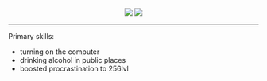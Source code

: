 <div align="center">
  <img src="https://github-readme-stats.vercel.app/api?username=artem-solovev&count_private=true&show_icons=true&theme=dark"/>
  <img src="https://github-readme-stats.vercel.app/api/top-langs/?username=artem-solovev&theme=dark&layout=compact&count_private=true"/>
</div>
<hr/>
<div align="left">
    Primary skills:
<ul>
  <li>turning on the computer</li>
  <li>drinking alcohol in public places</li>
  <li>boosted procrastination to 256lvl</li>
</ul>
<div/>
